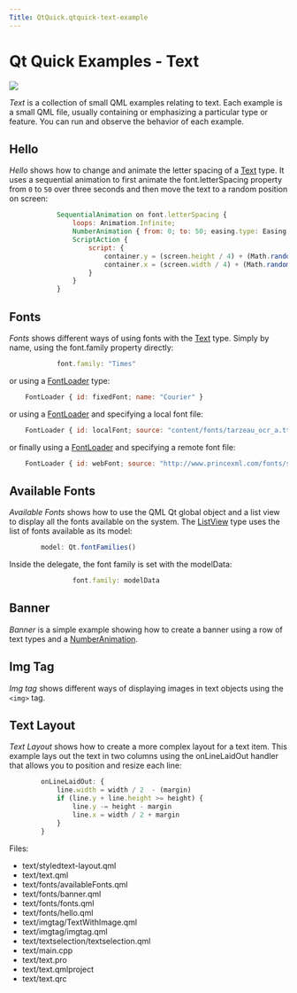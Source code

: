```yaml
---
Title: QtQuick.qtquick-text-example
---
```

        
Qt Quick Examples - Text
========================

<span class="subtitle"></span>
<span id="details"></span>
![](https://developer.ubuntu.com/static/devportal_uploaded/ab988423-f3d2-4f76-9ebb-65904e30935c-api/apps/qml/sdk-15.04.4/qtquick-text-example/images/qml-text-example.png)

*Text* is a collection of small QML examples relating to text. Each example is a small QML file, usually containing or emphasizing a particular type or feature. You can run and observe the behavior of each example.

<span id="hello"></span>
Hello
-----

*Hello* shows how to change and animate the letter spacing of a [Text](../QtQuick.qtquick-releasenotes.md#text) type. It uses a sequential animation to first animate the font.letterSpacing property from `0` to `50` over three seconds and then move the text to a random position on screen:

``` qml
            SequentialAnimation on font.letterSpacing {
                loops: Animation.Infinite;
                NumberAnimation { from: 0; to: 50; easing.type: Easing.InQuad; duration: 3000 }
                ScriptAction {
                    script: {
                        container.y = (screen.height / 4) + (Math.random() * screen.height / 2)
                        container.x = (screen.width / 4) + (Math.random() * screen.width / 2)
                    }
                }
            }
```

<span id="fonts"></span>
Fonts
-----

*Fonts* shows different ways of using fonts with the [Text](../QtQuick.qtquick-releasenotes.md#text) type. Simply by name, using the font.family property directly:

``` qml
            font.family: "Times"
```

or using a [FontLoader](../QtQuick.FontLoader.md) type:

``` qml
    FontLoader { id: fixedFont; name: "Courier" }
```

or using a [FontLoader](../QtQuick.FontLoader.md) and specifying a local font file:

``` qml
    FontLoader { id: localFont; source: "content/fonts/tarzeau_ocr_a.ttf" }
```

or finally using a [FontLoader](../QtQuick.FontLoader.md) and specifying a remote font file:

``` qml
    FontLoader { id: webFont; source: "http://www.princexml.com/fonts/steffmann/Starburst.ttf" }
```

<span id="available-fonts"></span>
Available Fonts
---------------

*Available Fonts* shows how to use the QML Qt global object and a list view to display all the fonts available on the system. The [ListView](../QtQuick.ListView.md) type uses the list of fonts available as its model:

``` qml
        model: Qt.fontFamilies()
```

Inside the delegate, the font family is set with the modelData:

``` qml
                font.family: modelData
```

<span id="banner"></span>
Banner
------

*Banner* is a simple example showing how to create a banner using a row of text types and a [NumberAnimation](../QtQuick.NumberAnimation.md).

<span id="img-tag"></span>
Img Tag
-------

*Img tag* shows different ways of displaying images in text objects using the `<img>` tag.

<span id="text-layout"></span>
Text Layout
-----------

*Text Layout* shows how to create a more complex layout for a text item. This example lays out the text in two columns using the onLineLaidOut handler that allows you to position and resize each line:

``` qml
        onLineLaidOut: {
            line.width = width / 2  - (margin)
            if (line.y + line.height >= height) {
                line.y -= height - margin
                line.x = width / 2 + margin
            }
        }
```

Files:

-   text/styledtext-layout.qml
-   text/text.qml
-   text/fonts/availableFonts.qml
-   text/fonts/banner.qml
-   text/fonts/fonts.qml
-   text/fonts/hello.qml
-   text/imgtag/TextWithImage.qml
-   text/imgtag/imgtag.qml
-   text/textselection/textselection.qml
-   text/main.cpp
-   text/text.pro
-   text/text.qmlproject
-   text/text.qrc


